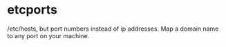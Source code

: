 # etcports
/etc/hosts, but port numbers instead of ip addresses. Map a domain name to any port on your machine.
